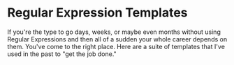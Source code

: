 # Regular Expression Templates
If you're the type to go days, weeks, or maybe even months without using Regular Expressions and then all of a sudden your whole career depends on them.  You've come to the right place.  Here are a suite of templates that I've used in the past to "get the job done."
